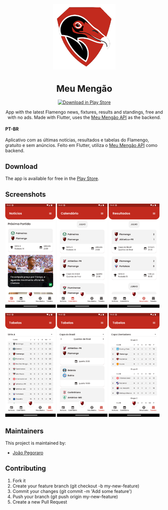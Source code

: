 <p align="center">
  <img src="./assets/logos/logo.png?raw=true" width="200" alt="Meu Mengão Logo" />
</p>

<h1 align="center"> Meu Mengão </h1>

<p align="center">
<a href="https://play.google.com/store/apps/details?id=com.joaopegoraro.meu_mengao">
<img src="https://img.shields.io/badge/Download%20in%20Play%20Store-f39f37?style=social&logo=googleplay" alt="Download in Play Store" />
</a> 
</p>

<p align="center">
App with the latest Flamengo news, fixtures, results and standings, free and 
with no ads.
Made with Flutter, uses the 
<a href="https://github.com/joaopegoraro/meu-mengao-web">Meu Mengão API</a> 
as the backend.
</p>



#### PT-BR
Aplicativo com as últimas notícias, resultados e tabelas do Flamengo, 
gratuito e sem anúncios.
Feito em Flutter, utiliza o 
[Meu Mengão API](https://github.com/joaopegoraro/meu-mengao-web) como backend.

## Download
The app is available for free in the 
[Play Store](https://play.google.com/store/apps/details?id=com.joaopegoraro.meu_mengao).

## Screenshots
<p float="left">
  <img src="./screenshots/Screenshot1.png?raw=true" width="32%" />
  <img src="./screenshots/Screenshot2.png?raw=true" width="32%" />
  <img src="./screenshots/Screenshot3.png?raw=true" width="32%" />
</p>
<p float="left">
  <img src="./screenshots/Screenshot4.png?raw=true" width="32%" />
  <img src="./screenshots/Screenshot5.png?raw=true" width="32%" />
  <img src="./screenshots/Screenshot6.png?raw=true" width="32%" />
</p>

## Maintainers
This project is maintained by:
* [João Pegoraro](http://github.com/hahmraro)

## Contributing

1. Fork it
2. Create your feature branch (git checkout -b my-new-feature)
3. Commit your changes (git commit -m 'Add some feature')
4. Push your branch (git push origin my-new-feature)
5. Create a new Pull Request
